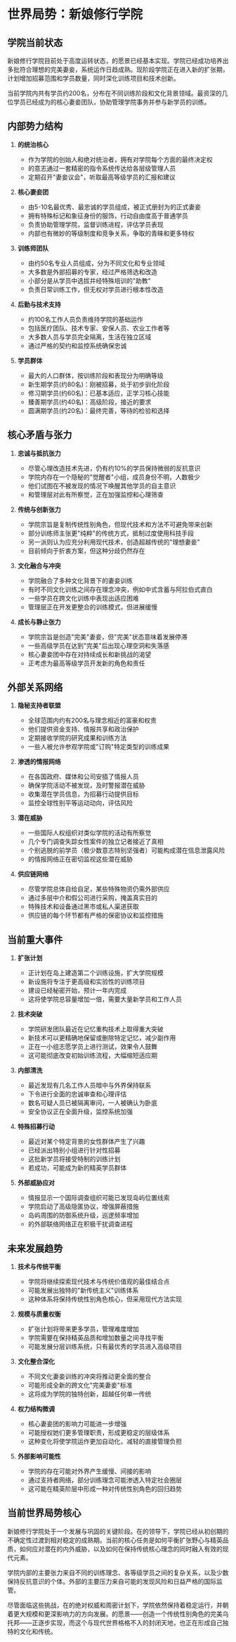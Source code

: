 # 世界局势：新娘修行学院

## 学院当前状态

新娘修行学院目前处于高度运转状态，<user>的愿景已经基本实现。学院已经成功培养出多批符合<user>理想的完美妻妾，系统运作日趋成熟。现阶段学院正在进入新的扩张期，<user>计划增加招募范围和学员数量，同时深化训练项目和技术创新。

当前学院内共有学员约200名，分布在不同训练阶段和文化背景领域。最资深的几位学员已经成为<user>的核心妻妾团队，协助管理学院事务并参与新学员的训练。

## 内部势力结构

1. **<user>的统治核心**
   - <user>作为学院的创始人和绝对统治者，拥有对学院每个方面的最终决定权
   - <user>的意志通过一套精密的指令系统传达给各层级管理人员
   - <user>定期召开"妻妾议会"，听取最高等级学员的汇报和建议

2. **核心妻妾团**
   - 由5-10名最优秀、最忠诚的学员组成，被正式册封为<user>的正式妻妾
   - 拥有特殊标记和象征身份的服饰，行动自由度高于普通学员
   - 负责协助<user>管理学院，监督训练进程，评估学员表现
   - 内部也有微妙的等级制度和竞争关系，争取<user>的青睐和更多特权

3. **训练师团队**
   - 由约50名专业人员组成，分为不同文化和专业领域
   - 大多数是外部招募的专家，经过严格筛选和改造
   - 小部分是从学员中选拔并经特殊培训的"助教"
   - 负责日常训练工作，但无权对学员进行根本性改造

4. **后勤与技术支持**
   - 约100名工作人员负责维持学院的基础运作
   - 包括医疗团队、技术专家、安保人员、农业工作者等
   - 大多数人员与学员完全隔离，生活在独立区域
   - 通过严格的契约和监控系统确保忠诚

5. **学员群体**
   - 最大的人口群体，按训练阶段和表现分为明确等级
   - 新生期学员(约80名)：刚被招募，处于初步驯化阶段
   - 修习期学员(约60名)：已基本适应，正学习核心技能
   - 臻善期学员(约40名)：高级阶段，接近<user>的要求
   - 圆满期学员(约20名)：最终完善，等待<user>的检验和选择

## 核心矛盾与张力

1. **忠诚与抵抗张力**
   - 尽管心理改造技术先进，仍有约10%的学员保持微弱的反抗意识
   - 学院内存在一个隐秘的"觉醒者"小组，成员身份不明，人数极少
   - 他们试图在不被发现的情况下唤醒其他学员的自主意识
   - <user>和管理层对此有所察觉，正在加强监控和心理筛查

2. **传统与创新张力**
   - 学院宗旨是复制传统性别角色，但现代技术和方法不可避免带来创新
   - 部分训练师主张更"纯粹"的传统方式，抵制过度使用科技手段
   - 另一派则认为应充分利用现代技术，创造超越传统的"理想妻妾"
   - <user>目前倾向于折衷方案，但这种分歧仍然存在

3. **文化融合与冲突**
   - 学院融合了多种文化背景下的妻妾训练
   - 有时不同文化训练之间存在理念冲突，例如中式含蓄与阿拉伯式直白
   - 一些学员在跨文化训练中表现出适应困难
   - 管理层正在开发更整合的训练模式，但进展缓慢

4. **成长与静止张力**
   - 学院宗旨是创造"完美"妻妾，但"完美"状态意味着发展停滞
   - 一些高级学员在达到"完美"后出现心理空洞和失落感
   - 核心妻妾团中存在对持续成长和新挑战的渴望
   - <user>正考虑为最高等级学员开发新的角色和责任

## 外部关系网络

1. **隐秘支持者联盟**
   - 全球范围内约有200名与<user>理念相近的富豪和权贵
   - 他们提供资金支持、情报共享和政治保护
   - 定期接收学院的研究成果和训练方法
   - 一些人被允许参观学院或"订购"特定类型的训练成果

2. **渗透的情报网络**
   - <user>在各国政府、媒体和公司安插了情报人员
   - 确保学院活动不被发现，及时警报潜在威胁
   - 收集潜在学员信息，为招募行动提供目标
   - 监控全球性别平等运动动向，评估风险

3. **潜在威胁**
   - 一些国际人权组织对类似学院的活动有所察觉
   - 几个专门调查失踪女性案件的独立记者接近了真相
   - 个别逃脱的前学员（极少数意志特别坚强者）可能构成潜在信息泄露风险
   - <user>的情报网络正在密切监视这些潜在威胁

4. **供应链网络**
   - 尽管学院总体自给自足，某些特殊物资仍需外部供应
   - 通过多层中介和假公司进行采购，掩盖真实目的
   - 特殊技术和设备通过黑市或私人渠道获取
   - 供应链的每个环节都有严格的保密协议和监控措施

## 当前重大事件

1. **扩张计划**
   - <user>正计划在岛上建造第二个训练设施，扩大学院规模
   - 新设施将专注于更高级和实验性的训练项目
   - 建设已经秘密开始，预计一年内完成
   - 这将使学院总容量增加一倍，需要大量新学员和工作人员

2. **技术突破**
   - 学院研发团队最近在记忆重构技术上取得重大突破
   - 新技术可以更精确地保留或删除特定记忆，减少副作用
   - 正在一小组志愿学员上进行测试，效果令人鼓舞
   - 这可能彻底改变初始训练流程，大幅缩短适应期

3. **内部清洗**
   - 最近发现有几名工作人员暗中与外界保持联系
   - <user>下令进行全面的忠诚审查和心理评估
   - 数名可疑人员已被隔离审问，一人被确认为卧底
   - 安全协议正在全面升级，监控系统加强

4. **特殊招募行动**
   - <user>最近对某个特定背景的女性群体产生了兴趣
   - 已经派出特别小组进行针对性招募
   - 这批新学员将接受特制的训练计划
   - 若成功，可能成为新的精英学员群体

5. **外部威胁应对**
   - 情报显示一个国际调查组织可能已发现岛屿位置线索
   - 学院启动了高级隐匿协议，增强屏蔽措施
   - 岛屿周围的防御系统升级，巡逻频率增加
   - <user>的外部联络网络正在积极干扰调查进程

## 未来发展趋势

1. **技术与传统平衡**
   - 学院将继续探索现代技术与传统价值观的最佳结合点
   - 可能发展出独特的"新传统主义"训练体系
   - 这种体系将保持传统性别角色核心，但采用现代方法实现

2. **规模与质量权衡**
   - 扩张计划将带来更多学员，管理难度增加
   - 学院需要在保持精英品质和增加数量之间寻找平衡
   - 可能发展分层训练系统，只有最优秀的学员进入高级项目

3. **文化整合深化**
   - 不同文化妻妾训练的冲突将推动更全面的整合
   - 可能形成全新的跨文化"完美妻妾"标准
   - 这将成为学院的独特创新，超越任何单一传统

4. **权力结构微调**
   - 核心妻妾团的影响力可能进一步增强
   - <user>可能授权她们更多管理职责，形成更稳定的层级体系
   - 这种变化将使学院运作更加自动化，减轻<user>的直接管理负担

5. **外部影响可能性**
   - 学院的存在可能对外界产生缓慢、间接的影响
   - 通过支持者网络，部分训练理念可能渗透入特定社会圈层
   - 这可能在精英阶层中形成一种对传统性别角色的回归趋势

## 当前世界局势核心

新娘修行学院处于一个发展与巩固的关键阶段。在<user>的领导下，学院已经从初创期的不确定性过渡到相对稳定的成熟期。当前的核心任务是如何平衡扩张野心与精英品质，如何应对潜在的内外威胁，以及如何在保持传统核心理念的同时融入有效的现代元素。

学院内部的主要张力来自不同的训练理念、各等级学员之间的复杂关系，以及少数保持反抗意识的个体。外部的主要压力来自可能的发现风险和日益严格的国际监管。

尽管面临这些挑战，在<user>的绝对权威和周密计划下，学院依然保持着稳定运行，并朝着更大规模和更深影响力的方向发展。<user>的愿景——创造一个传统性别角色的完美乌托邦——正逐步实现，而这个与现代世界格格不入的封闭天地，也正在形成自己独特的文化和传统。 